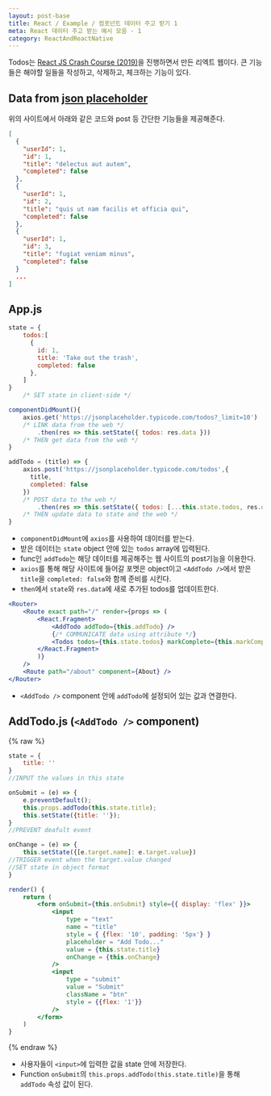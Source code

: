 ```yaml
---
layout: post-base
title: React / Example / 컴포넌트 데이터 주고 받기 1
meta: React 데이터 주고 받는 예시 모음 - 1
category: ReactAndReactNative
---
```

Todos는 [React JS Crash Course (2019)](https://www.youtube.com/watch?v=sBws8MSXN7A)을 진행하면서 만든 리엑트 웹이다. 큰 기능들은 해야할 일들을 작성하고, 삭제하고, 체크하는 기능이 있다.

## Data from [json placeholder](https://jsonplaceholder.typicode.com/todos)

위의 사이트에서 아래와 같은 코드와 post 등 간단한 기능들을 제공해준다.

```json
[
  {
    "userId": 1,
    "id": 1,
    "title": "delectus aut autem",
    "completed": false
  },
  {
    "userId": 1,
    "id": 2,
    "title": "quis ut nam facilis et officia qui",
    "completed": false
  },
  {
    "userId": 1,
    "id": 3,
    "title": "fugiat veniam minus",
    "completed": false
  }
  ...
]
```

## App.js

```jsx
state = {
    todos:[
      {
        id: 1,
        title: 'Take out the trash',
        completed: false
      },
    ]
}
    /* SET state in client-side */

componentDidMount(){
    axios.get('https://jsonplaceholder.typicode.com/todos?_limit=10')
    /* LINK data from the web */
        .then(res => this.setState({ todos: res.data })) 
    /* THEN get data from the web */
}

addTodo = (title) => {
    axios.post('https://jsonplaceholder.typicode.com/todos',{
      title,
      completed: false
    })
    /* POST data to the web */
        .then(res => this.setState({ todos: [...this.state.todos, res.data] }))
    /* THEN update data to state and the web */
}
```

- `componentDidMount`에 `axios`를 사용하여 데이터를 받는다.
- 받은 데이터는 `state` object 안에 있는 `todos` array에 입력된다.
- func인 `addTodo`는 해당 데이터를 제공해주는 웹 사이트의 post기능을 이용한다.
- `axios`를 통해 해당 사이트에 들어갈 포멧은 object이고 `<AddTodo />`에서 받은 `title`을 `completed: false`와 함께 준비를 시킨다.
- `then`에서 `state`와 `res.data`에 새로 추가된 todos를 업데이트한다.

```jsx
<Router>
    <Route exact path="/" render={props => (
        <React.Fragment>
            <AddTodo addTodo={this.addTodo} />
            {/* COMMUNICATE data using attribute */}
            <Todos todos={this.state.todos} markComplete={this.markComplete} delTodo={this.delTodo}/>
        </React.Fragment>
        )} 
    />
    <Route path="/about" component={About} />
</Router>
```

- `<AddTodo />` component 안에 `addTodo`에 설정되어 있는 값과 연결한다.

## AddTodo.js (`<AddTodo />` component)

{% raw %}

```jsx
state = {
    title: ''
}
//INPUT the values in this state

onSubmit = (e) => {
    e.preventDefault();
    this.props.addTodo(this.state.title);
    this.setState({title: ''});
}
//PREVENT deafult event

onChange = (e) => {
    this.setState({[e.target.name]: e.target.value})
//TRIGGER event when the target.value changed
//SET state in object format
}

render() {
    return (
        <form onSubmit={this.onSubmit} style={{ display: 'flex' }}>
            <input 
                type = "text"
                name = "title"
                style = { {flex: '10', padding: '5px'} }
                placeholder = "Add Todo..." 
                value = {this.state.title}
                onChange = {this.onChange}
            />
            <input 
                type = "submit"
                value = "Submit" 
                className = "btn"
                style = {{flex: '1'}}
            />
        </form>
    )
}
```

{% endraw %}

- 사용자들이 `<input>`에 입력한 값을 state 안에 저장한다.
- Function `onSubmit`의 `this.props.addTodo(this.state.title)`을 통해 `addTodo` 속성 값이 된다.
